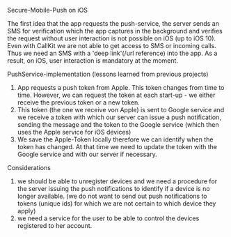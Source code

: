 Secure-Mobile-Push on iOS

The first idea that the app requests the push-service, the server sends an SMS for verification 
which the app captures in the background and verifies the request without user interaction is 
not possible on iOS (up to iOS 10). Even with CallKit we are not able to get access to SMS or
incoming calls. Thus we need an SMS with a 'deep link'(/url reference) into the app. As a result,
on iOS, user interaction is mandatory at the moment.

PushService-implementation (lessons learned from previous projects)
1) App requests a push token from Apple. This token changes from time to time. However, 
we can request the token at each start-up - we either receive the previous token or a 
new token.
2) This token (the one we receive von Apple) is sent to Google service and we receive a
token with which our server can issue a push notification, sending the message and the token 
to the Google service (which then uses the Apple service for iOS devices)
3) We save the Apple-Token locally therefore we can identify when the token has changed. At that time
we need to update the token with the Google service and with our server if necessary.

Considerations
1) we should be able to unregister devices and we need a procedure for the server issuing the 
push notifications to identify if a device is no longer available. (we do not want to send out 
push notifications to tokens (unique ids) for which we are not certain to which device they apply)
2) we need a service for the user to be able to control the devices registered to her account.
